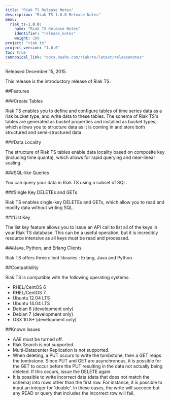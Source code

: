 ```yaml
---
title: "Riak TS Release Notes"
description: "Riak TS 1.0.0 Release Notes"
menu:
  riak_ts-1.0.0:
    name: "Riak TS Release Notes"
    identifier: "release_notes"
    weight: 200
project: "riak_ts"
project_version: "1.0.0"
toc: true
cannonical_link: "docs.basho.com/riak/ts/latest/releasenotes"
---
```



Released December 15, 2015.

This release is the introductory release of Riak TS. 


##Features

###Create Tables

Riak TS enables you to define and configure tables of time series data as a riak bucket type, and write data to these tables. The schema of Riak TS's tables are generated as bucket properties and installed as bucket types, which allows you to structure data as it is coming in and store both structured and semi-structured data.

###Data Locality

The structure of Riak TS tables enable data locality based on composite key (including time quanta), which allows for rapid querying and near-linear scaling.

###SQL-like Queries

You can query your data in Riak TS using a subset of SQL.

###Single Key DELETEs and GETs

Riak TS enables single-key DELETEs and GETs, which allow you to read and modify data without writing SQL.

###List Key

The list key feature allows you to issue an API call to list all of the keys in your Riak TS database. This can be a useful operation, but it is incredibly resource intensive as all keys must be read and processed. 

###Java, Python, and Erlang Clients

Riak TS offers three client libraries : Erlang, Java and Python.


##Compatibility

Riak TS is compatible with the following operating systems:

* RHEL/CentOS 6
* RHEL/CentOS 7
* Ubuntu 12.04 LTS
* Ubuntu 14.04 LTS
* Debian 6 (development only)
* Debian 7 (development only)
* OSX 10.8+ (development only)


##Known Issues

* AAE must be turned off.
* Riak Search is not supported.
* Multi-Datacenter Replication is not supported.
* When deleting, a PUT occurs to write the tombstone, then a GET reaps the tombstone. Since PUT and GET are asynchronous, it is possible for the GET to occur before the PUT resulting in the data not actually being deleted.  If this occurs, issue the DELETE again.
* It is possible to write incorrect data (data that does not match the schema) into rows other than the first row. For instance, it is possible to input an integer for 'double'. In these cases, the write will succeed but any READ or query that includes the incorrect row will fail.